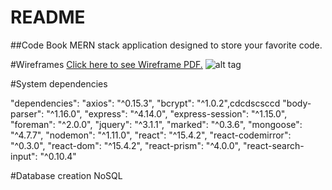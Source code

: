 # README
##Code Book
MERN stack application designed to store your favorite code.

#Wireframes
[Click here to see Wireframe PDF.](https://www.docdroid.net/FfW8I7l/codebook.pdf.html)
![alt tag](http://i.imgur.com/33MD5xJ.png)


#System dependencies

  "dependencies": 
    "axios": "^0.15.3",
    "bcrypt": "^1.0.2",cdcdscsccd
    "body-parser": "^1.16.0",
    "express": "^4.14.0",
    "express-session": "^1.15.0",
    "foreman": "^2.0.0",
    "jquery": "^3.1.1",
    "marked": "^0.3.6",
    "mongoose": "^4.7.7",
    "nodemon": "^1.11.0",
    "react": "^15.4.2",
    "react-codemirror": "^0.3.0",
    "react-dom": "^15.4.2",
    "react-prism": "^4.0.0",
    "react-search-input": "^0.10.4"


#Database creation
  NoSQL





